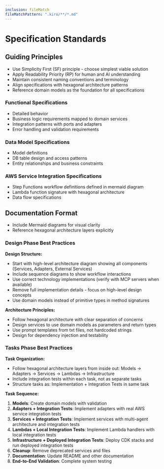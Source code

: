 ```yaml
---
inclusion: fileMatch
fileMatchPattern: ".kiro/**/*.md"
---
```

# Specification Standards

## Guiding Principles

- Use Simplicity First (SF) principle - choose simplest viable solution
- Apply Readability Priority (RP) for human and AI understanding
- Maintain consistent naming conventions and terminology
- Align specifications with hexagonal architecture patterns
- Reference domain models as the foundation for all specifications

### Functional Specifications

- Detailed behavior
- Business logic requirements mapped to domain services
- Integration patterns with ports and adapters
- Error handling and validation requirements

### Data Model Specifications

- Model definitions
- DB table design and access patterns
- Entity relationships and business constraints

### AWS Service Integration Specifications

- Step Functions workflow definitions defined in mermaid diagram
- Lambda function signature with hexagonal architecture
- Data flow specifications

## Documentation Format

- Include Mermaid diagrams for visual clarity
- Reference hexagonal architecture layers explicitly

### Design Phase Best Practices

**Design Structure:**

- Start with high-level architecture diagram showing all components (Services, Adapters, External Services)
- Include sequence diagrams to show workflow interactions
- Use correct technology implementations (verify with MCP servers when available)
- Remove full implementation details - focus on high-level design concepts
- Use domain models instead of primitive types in method signatures

**Architecture Principles:**

- Follow hexagonal architecture with clear separation of concerns
- Design services to use domain models as parameters and return types
- Use prompt templates from txt files, not hardcoded strings
- Design for dependency injection and testability

### Tasks Phase Best Practices

**Task Organization:**

- Follow hexagonal architecture layers from inside out: Models → Adapters → Services → Lambdas → Infrastructure
- Include integration tests within each task, not as separate tasks
- Structure tasks as: Implementation + Integration Tests in same task

**Task Sequence:**

1. **Models**: Create domain models with validation
2. **Adapters + Integration Tests**: Implement adapters with real AWS service integration tests
3. **Services + Integration Tests**: Implement services with multi-agent architecture and integration tests
4. **Lambdas + Local Integration Tests**: Implement Lambda handlers with local integration tests
5. **Infrastructure + Deployed Integration Tests**: Deploy CDK stacks and run deployed integration tests
6. **Cleanup**: Remove deprecated services and files
7. **Documentation**: Update README and other documentation
8. **End-to-End Validation**: Complete system testing
